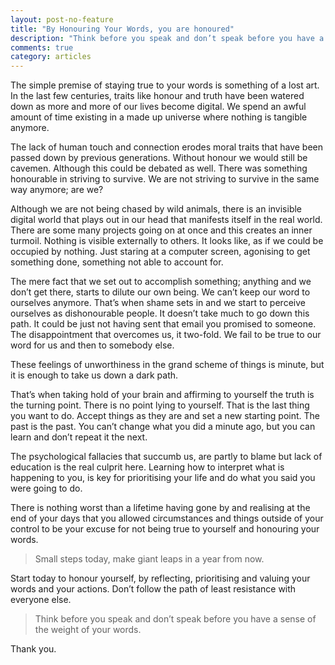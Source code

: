 ```yaml
---
layout: post-no-feature
title: "By Honouring Your Words, you are honoured"
description: "Think before you speak and don’t speak before you have a sense of the weight of your words."
comments: true
category: articles
---
```



The simple premise of staying true to your words is something of a lost art. In the last few centuries, traits like honour and truth have been watered down as more and more of our lives become digital. We spend an awful amount of time existing in a made up universe where nothing is tangible anymore.

The lack of human touch and connection erodes moral traits that have been passed down by previous generations. Without honour we would still be cavemen. Although this could be debated as well. There was something honourable in striving to survive. We are not striving to survive in the same way anymore; are we?

Although we are not being chased by wild animals, there is an invisible digital world that plays out in our head that manifests itself in the real world. There are some many projects going on at once and this creates an inner turmoil. Nothing is visible externally to others. It looks like, as if we could be occupied by nothing. Just staring at a computer screen, agonising to get something done, something not able to account for.

The mere fact that we set out to accomplish something; anything and we don’t get there, starts to dilute our own being. We can’t keep our word to ourselves anymore. That’s when shame sets in and we start to perceive ourselves as dishonourable people. It doesn’t take much to go down this path. It could be just not having sent that email you promised to someone. The disappointment that overcomes us, it two-fold. We fail to be true to our word for us and then to somebody else.

These feelings of unworthiness in the grand scheme of things is minute, but it is enough to take us down a dark path.

That’s when taking hold of your brain and affirming to yourself the truth is the turning point. There is no point lying to yourself. That is the last thing you want to do. Accept things as they are and set a new starting point. The past is the past. You can’t change what you did a minute ago, but you can learn and don’t repeat it the next.

The psychological fallacies that succumb us, are partly to blame but lack of education is the real culprit here. Learning how to interpret what is happening to you, is key for prioritising your life and do what you said you were going to do.

There is nothing worst than a lifetime having gone by and realising at the end of your days that you allowed circumstances and things outside of your control to be your excuse for not being true to yourself and honouring your words.

> Small steps today, make giant leaps in a year from now.

Start today to honour yourself, by reflecting, prioritising and valuing your words and your actions. Don’t follow the path of least resistance with everyone else.

> Think before you speak and don’t speak before you have a sense of the weight of your words.

Thank you.